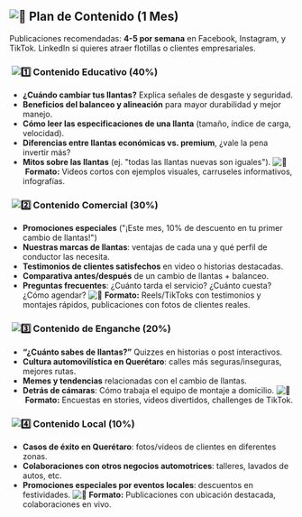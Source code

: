## ![📅](https://fonts.gstatic.com/s/e/notoemoji/16.0/1f4c5/32.png) **Plan de Contenido (1 Mes)**
Publicaciones recomendadas: **4-5 por semana** en Facebook, Instagram, y TikTok. LinkedIn si quieres atraer flotillas o clientes empresariales.

###  **![1️⃣](https://fonts.gstatic.com/s/e/notoemoji/16.0/0031_fe0f_20e3/32.png) Contenido Educativo (40%)**
- **¿Cuándo cambiar tus llantas?** Explica señales de desgaste y seguridad.
- **Beneficios del balanceo y alineación** para mayor durabilidad y mejor manejo.
- **Cómo leer las especificaciones de una llanta** (tamaño, índice de carga, velocidad).
- **Diferencias entre llantas económicas vs. premium**, ¿vale la pena invertir más?
- **Mitos sobre las llantas** (ej. "todas las llantas nuevas son iguales").
![🎥](https://fonts.gstatic.com/s/e/notoemoji/16.0/1f3a5/32.png) **Formato:** Videos cortos con ejemplos visuales, carruseles informativos, infografías.

###  **![2️⃣](https://fonts.gstatic.com/s/e/notoemoji/16.0/0032_fe0f_20e3/32.png) Contenido Comercial (30%)**
- **Promociones especiales** ("¡Este mes, 10% de descuento en tu primer cambio de llantas!")
- **Nuestras marcas de llantas**: ventajas de cada una y qué perfil de conductor las necesita.
- **Testimonios de clientes satisfechos** en video o historias destacadas.
- **Comparativa antes/después** de un cambio de llantas + balanceo.
- **Preguntas frecuentes**: ¿Cuánto tarda el servicio? ¿Cuánto cuesta? ¿Cómo agendar?
![🎥](https://fonts.gstatic.com/s/e/notoemoji/16.0/1f3a5/32.png) **Formato:** Reels/TikToks con testimonios y montajes rápidos, publicaciones con fotos de clientes reales.

###  **![3️⃣](https://fonts.gstatic.com/s/e/notoemoji/16.0/0033_fe0f_20e3/32.png) Contenido de Enganche (20%)**
- **“¿Cuánto sabes de llantas?”** Quizzes en historias o post interactivos.
- **Cultura automovilística en Querétaro**: calles más seguras/inseguras, mejores rutas.
- **Memes y tendencias** relacionadas con el cambio de llantas.
- **Detrás de cámaras**: Cómo trabaja el equipo de montaje a domicilio.
![🎥](https://fonts.gstatic.com/s/e/notoemoji/16.0/1f3a5/32.png) **Formato:** Encuestas en stories, videos divertidos, challenges de TikTok.

###  **![4️⃣](https://fonts.gstatic.com/s/e/notoemoji/16.0/0034_fe0f_20e3/32.png) Contenido Local (10%)**
- **Casos de éxito en Querétaro**: fotos/videos de clientes en diferentes zonas.
- **Colaboraciones con otros negocios automotrices**: talleres, lavados de autos, etc.
- **Promociones especiales por eventos locales**: descuentos en festividades.
![🎥](https://fonts.gstatic.com/s/e/notoemoji/16.0/1f3a5/32.png) **Formato:** Publicaciones con ubicación destacada, colaboraciones en vivo.
